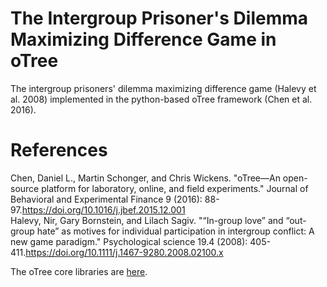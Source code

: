 # The Intergroup Prisoner's Dilemma Maximizing Difference Game in oTree
The intergroup prisoners' dilemma maximizing difference game (Halevy et al. 2008) implemented in the python-based oTree framework (Chen et al. 2016).


# References
Chen, Daniel L., Martin Schonger, and Chris Wickens. "oTree—An open-source platform for laboratory, online, and field experiments." Journal of Behavioral and Experimental Finance 9 (2016): 88-97.https://doi.org/10.1016/j.jbef.2015.12.001 <br>
Halevy, Nir, Gary Bornstein, and Lilach Sagiv. "“In-group love” and “out-group hate” as motives for individual participation in intergroup conflict: A new game paradigm." Psychological science 19.4 (2008): 405-411.https://doi.org/10.1111/j.1467-9280.2008.02100.x <br>


The oTree core libraries are [here](https://github.com/oTree-org/otree-core).

